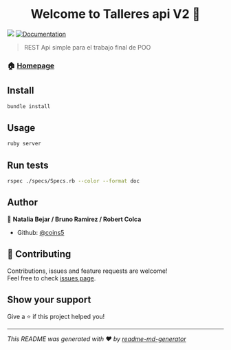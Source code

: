 <h1 align="center">Welcome to Talleres api V2 👋</h1>
<p>
  <img src="https://img.shields.io/badge/version-2.0.2-blue.svg?cacheSeconds=2592000" />
  <a target="_blank" href="https://documenter.getpostman.com/view/1064779/S1a8yjTV?version=latest#d5e38ffc-d99c-4787-bc7d-96a82763f279">
    <img alt="Documentation" src="https://img.shields.io/badge/documentation-yes-brightgreen.svg" target="_blank" />
  </a>
</p>

> REST Api simple para el trabajo final de POO

### 🏠 [Homepage](https://github.com/coins5/talleres-api-v2)

## Install

```sh
bundle install
```

## Usage

```sh
ruby server
```

## Run tests

```sh
rspec ./specs/Specs.rb --color --format doc
```

## Author

👤 **Natalia Bejar / Bruno Ramirez / Robert Colca**

* Github: [@coins5](https://github.com/coins5)

## 🤝 Contributing

Contributions, issues and feature requests are welcome!<br />Feel free to check [issues page](https://github.com/coins5/talleres-api-v2/issues).

## Show your support

Give a ⭐️ if this project helped you!

***
_This README was generated with ❤️ by [readme-md-generator](https://github.com/kefranabg/readme-md-generator)_
